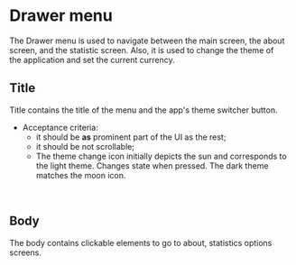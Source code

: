 # Drawer menu

The Drawer menu is used to navigate between the main screen, the about<br> screen, and the statistic screen. Also, it is used to change the theme of<br>
the application and set the current currency.<br>

## Title

Title contains the title of the menu and the app's theme switcher button.<br>

- Acceptance criteria:
     - it should be **as** prominent part of the UI as the rest;
     - it should be not scrollable;
     - The theme change icon initially depicts the sun and corresponds to the light theme. Changes state when pressed. The dark theme matches the moon icon.
<br>

## Body

The body contains clickable elements to go to about, statistics options<br> screens.<br>


